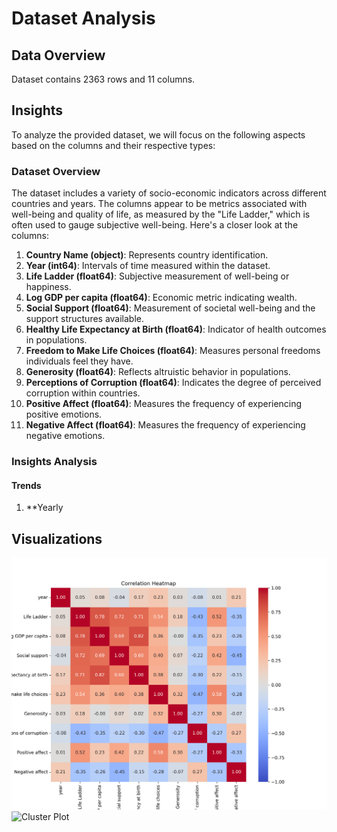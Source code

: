 # Dataset Analysis

## Data Overview
Dataset contains 2363 rows and 11 columns.
## Insights
To analyze the provided dataset, we will focus on the following aspects based on the columns and their respective types:

### Dataset Overview
The dataset includes a variety of socio-economic indicators across different countries and years. The columns appear to be metrics associated with well-being and quality of life, as measured by the "Life Ladder," which is often used to gauge subjective well-being. Here's a closer look at the columns:

1. **Country Name (object)**: Represents country identification.
2. **Year (int64)**: Intervals of time measured within the dataset.
3. **Life Ladder (float64)**: Subjective measurement of well-being or happiness.
4. **Log GDP per capita (float64)**: Economic metric indicating wealth.
5. **Social Support (float64)**: Measurement of societal well-being and the support structures available.
6. **Healthy Life Expectancy at Birth (float64)**: Indicator of health outcomes in populations.
7. **Freedom to Make Life Choices (float64)**: Measures personal freedoms individuals feel they have.
8. **Generosity (float64)**: Reflects altruistic behavior in populations.
9. **Perceptions of Corruption (float64)**: Indicates the degree of perceived corruption within countries.
10. **Positive Affect (float64)**: Measures the frequency of experiencing positive emotions.
11. **Negative Affect (float64)**: Measures the frequency of experiencing negative emotions.

### Insights Analysis

#### Trends
1. **Yearly

## Visualizations
![Correlation Heatmap](correlation_heatmap.png)
![Cluster Plot](cluster_plot.png)
